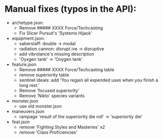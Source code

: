 # Manual fixes (typos in the API):



- archetype.json:
  - Remove ##### XXXX Force/Techcasting
  - Fix Slicer Pursuit's 'Systems Hijack'
- equipment.json:
  - saberstaff: double -> modal
  - radiation cannon: disrupt ive -> disruptive
  - add vibrolance's missing description
  - 'Oyxgen tank' -> 'Oxygen tank'
- feature.json
  - Remove ##### XXXX Force/Techcasting table
  - remove superiority table
  - sentinel ideals: add 'You regain all expended uses when you finish a long rest.'
  - Remove 'focused superiority'
  - Remove 'Nikto' species variants
- monster.json
  - use old monster.json
- maneuvers.json
  - rampage 'result of the superiority die roll' -> 'superiority die'
- feat.json
  - remove 'Fighting Styles and Masteries' x2
  - remove 'Class Proficiencies'
